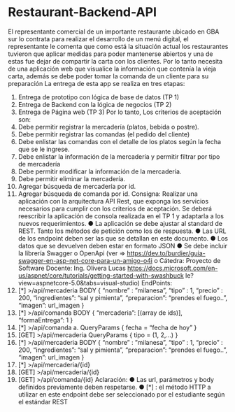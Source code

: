 # Restaurant-Backend-API
El representante comercial de un importante restaurante ubicado en GBA sur lo contrata
para realizar el desarrollo de un menú digital, el representante le comenta que como está la
situación actual los restaurantes tuvieron que aplicar medidas para poder mantenerse
abiertos y una de estas fue dejar de compartir la carta con los clientes. Por lo tanto necesita
de una aplicación web que visualice la información que contenía la vieja carta, además se
debe poder tomar la comanda de un cliente para su preparación
La entrega de esta app se realiza en tres etapas:
1. Entrega de prototipo con lógica de base de datos (TP 1)
2. Entrega de Backend con la lógica de negocios (TP 2)
3. Entrega de Página web (TP 3)
Por lo tanto, Los criterios de aceptación son:
1. Debe permitir registrar la mercadería (platos, bebida o postre).
2. Debe permitir registrar las comandas (el pedido del cliente)
3. Debe enlistar las comandas con el detalle de los platos según la fecha que se le
ingrese.
4. Debe enlistar la información de la mercadería y permitir filtrar por tipo de mercadería
5. Debe permitir modificar la información de la mercadería.
6. Debe permitir eliminar la mercadería.
7. Agregar búsqueda de mercadería por id.
8. Agregar búsqueda de comanda por id.
Consigna:
Realizar una aplicación con la arquitectura API Rest, que exponga los servicios necesarios
para cumplir con los criterios de aceptación.
Se deberá reescribir la aplicación de consola realizada en el TP 1 y adaptarla a los nuevos
requerimientos.
● La aplicación se debe ajustar al standard de REST. Tanto los métodos de petición
como los de respuesta.
● Las URL de los endpoint deben ser las que se detallan en este documento.
● Los datos que se devuelven deben estar en formato JSON
● Se debe incluir la librería Swagger o OpenApi (ver =>
https://dev.to/burdier/guia-swagger-en-asp-net-core-para-un-amigo-o4i o
Cátedra: Proyecto de Software
Docente: Ing. Olivera Lucas
https://docs.microsoft.com/en-us/aspnet/core/tutorials/getting-started-with-swashbuck
le?view=aspnetcore-5.0&tabs=visual-studio)
EndPoints:
1. [*] >/api/mercaderia
BODY
{
“nombre” : ”milanesa”,
“tipo” : 1,
“precio” : 200,
“ingredientes”: “sal y pimienta”,
“preparacion”: “prendes el fuego..”,
“imagen”: url_imagen
}
2. [*] >/api/comanda
BODY
{
“mercaderia”: [(array de ids)],
“formaEntrega”: 1
}
3. [*] >/api/comanda
a. QueryParams { fecha = “fecha de hoy” }
4. [GET] >/api/mercaderia
QueryParams
{ tipo = (1, 2,...) }
5. [*] >/api/mercaderia
BODY
{
“nombre” : ”milanesa”,
“tipo” : 1,
“precio” : 200,
“ingredientes”: “sal y pimienta”,
“preparacion”: “prendes el fuego..”,
“imagen”: url_imagen
}
6. [*] >/api/mercaderia/{id}
7. [GET] >/api/mercaderia/{id}
8. [GET] >/api/comanda/{id}
Aclaración:
● Las url, parámetros y body definidos previamente deben respetarse.
● [*] : el método HTTP a utilizar en este endpoint debe ser seleccionado por el
estudiante según el estándar REST
